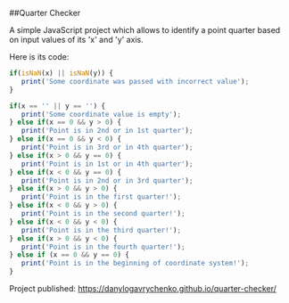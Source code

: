 ##Quarter Checker

<span>A simple JavaScript project which allows to identify a point
quarter based on input values of its 'x' and 'y' axis.</span>

Here is its code:

```javascript
if(isNaN(x) || isNaN(y)) {
   print('Some coordinate was passed with incorrect value');
}

if(x == '' || y == '') {
   print('Some coordinate value is empty');
} else if(x == 0 && y > 0) {
   print('Point is in 2nd or in 1st quarter');
} else if(x == 0 && y < 0) {
   print('Point is in 3rd or in 4th quarter');
} else if(x > 0 && y == 0) {
   print('Point is in 1st or in 4th quarter');
} else if(x < 0 && y == 0) {
   print('Point is in 2nd or in 3rd quarter');
} else if(x > 0 && y > 0) {
   print('Point is in the first quarter!');
} else if(x < 0 && y > 0) {
   print('Point is in the second quarter!');
} else if(x < 0 && y < 0) {
   print('Point is in the third quarter!');
} else if(x > 0 && y < 0) {
   print('Point is in the fourth quarter!');
} else if (x == 0 && y == 0) {
   print('Point is in the beginning of coordinate system!');
}
```

Project published: https://danylogavrychenko.github.io/quarter-checker/